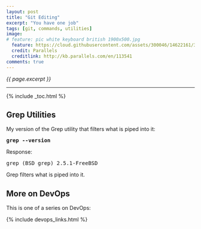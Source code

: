 ```yaml
---
layout: post
title: "Git Editing"
excerpt: "You have one job"
tags: [git, commands, utilities]
image:
# feature: pic white keyboard british 1900x500.jpg
  feature: https://cloud.githubusercontent.com/assets/300046/14622161/3e9ed170-0585-11e6-81e5-2d3238508e4f.jpg
  credit: Parallels
  creditlink: http://kb.parallels.com/en/113541
comments: true
---
```

<i>{{ page.excerpt }}</i>
<hr />

{% include _toc.html %}

<a id="Grepz"></a>

## Grep Utilities

My version of the Grep utility that filters what is piped into it:

   <tt><strong>grep --version</strong></tt>

   Response:

   <tt>grep (BSD grep) 2.5.1-FreeBSD</tt>

Grep filters what is piped into it.


## More on DevOps #

This is one of a series on DevOps:

{% include devops_links.html %}
